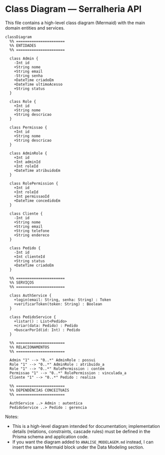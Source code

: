 # Class Diagram — Serralheria API

This file contains a high-level class diagram (Mermaid) with the main domain entities and services.

```mermaid
classDiagram
  %% ======================
  %% ENTIDADES
  %% ======================

  class Admin {
    -Int id
    +String nome
    +String email
    -String senha
    +DateTime criadoEm
    +DateTime ultimoAcesso
    +String status
  }

  class Role {
    +Int id
    +String nome
    +String descricao
  }

  class Permissao {
    +Int id
    +String nome
    +String descricao
  }

  class AdminRole {
    +Int id
    +Int adminId
    +Int roleId
    +DateTime atribuidoEm
  }

  class RolePermission {
    +Int id
    +Int roleId
    +Int permissaoId
    +DateTime concedidoEm
  }

  class Cliente {
    -Int id
    +String nome
    +String email
    +String telefone
    +String endereco
  }

  class Pedido {
    -Int id
    +Int clienteId
    +String status
    +DateTime criadoEm
  }

  %% ======================
  %% SERVIÇOS
  %% ======================

  class AuthService {
    +login(email: String, senha: String) : Token
    +verificarToken(token: String) : Boolean
  }

  class PedidoService {
    +listar() : List<Pedido>
    +criar(data: Pedido) : Pedido
    +buscarPorId(id: Int) : Pedido
  }

  %% ======================
  %% RELACIONAMENTOS
  %% ======================

  Admin "1" --> "0..*" AdminRole : possui
  Role "1" --> "0..*" AdminRole : atribuído_a
  Role "1" --> "0..*" RolePermission : contém
  Permissao "1" --> "0..*" RolePermission : vinculada_a
  Cliente "1" --> "0..*" Pedido : realiza

  %% ======================
  %% DEPENDÊNCIAS CONCEITUAIS
  %% ======================

  AuthService ..> Admin : autentica
  PedidoService ..> Pedido : gerencia

```

Notes:
- This is a high-level diagram intended for documentation; implementation details (relations, constraints, cascade rules) must be defined in the Prisma schema and application code.
- If you want the diagram added to `ANALISE_MODELAGEM.md` instead, I can insert the same Mermaid block under the Data Modeling section.
